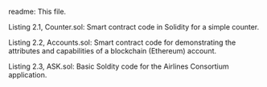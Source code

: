 readme: This file.

Listing 2.1, Counter.sol: Smart contract code in Solidity for a simple counter.

Listing 2.2, Accounts.sol: Smart contract code for demonstrating the attributes and capabilities of a blockchain (Ethereum) account.

Listing 2.3, ASK.sol: Basic Soldity code for the Airlines Consortium application.
